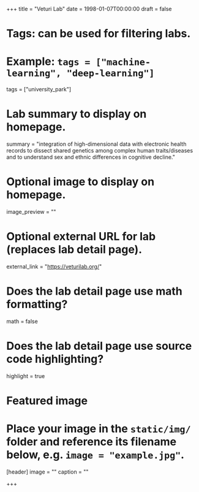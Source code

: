 +++
title = "Veturi Lab"
date = 1998-01-07T00:00:00
draft = false

# Tags: can be used for filtering labs.
# Example: `tags = ["machine-learning", "deep-learning"]`
tags = ["university_park"]

# Lab summary to display on homepage.
summary = "integration of high-dimensional data with electronic health records to dissect shared genetics among complex human traits/diseases and to understand sex and ethnic differences in cognitive decline."

# Optional image to display on homepage.
image_preview = ""

# Optional external URL for lab (replaces lab detail page).
external_link = "https://veturilab.org/"

# Does the lab detail page use math formatting?
math = false

# Does the lab detail page use source code highlighting?
highlight = true

# Featured image
# Place your image in the `static/img/` folder and reference its filename below, e.g. `image = "example.jpg"`.
[header]
image = ""
caption = ""

+++
